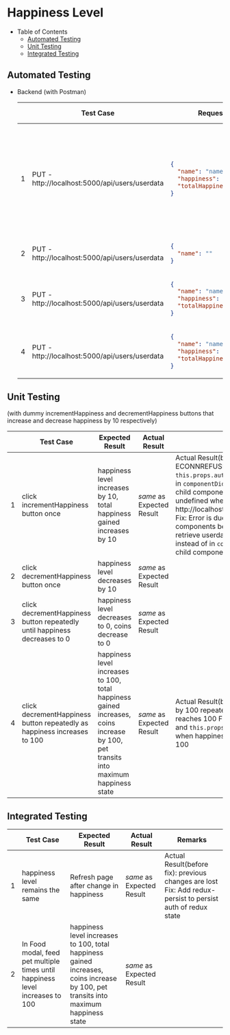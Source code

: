 # Happiness Level

- Table of Contents
  - [Automated Testing](#automated-testing)
  - [Unit Testing](#unit-testing)
  - [Integrated Testing](#integrated-testing)

## Automated Testing

- Backend (with Postman)

  <table>
  <thead>
  <tr>
  <th></th>
  <th>
  Test Case
  </th>
  <th>
  Request Body
  </th>
  <th>
  Expected Result
  </th>
  <th>
  Actual Result
  </th>
  <th>
  Remarks
  </th>
  </tr>
  </thead>

  <tr>
  <td>
  1
  </td>
  <td>
  PUT - http://localhost:5000/api/users/userdata
  </td>
  <td>

  ```json
  {
    "name": "name",
    "happiness": 23,
    "totalHappinessGained": 635
  }
  ```

  </td>
  <td>

  ```json
  {
    "date": "2020-06-27T02:34:37.850Z",
    "coins": 0,
    "happiness": 23,
    "totalHappinessGained": 635,
    "tasks": 0,
    "subTasks": 0,
    "dateGuessed": "1970-01-01T00:00:00.000Z",
    "_id": "5ef6c04c4b2b6000cfbf319f",
    "name": "name",
    "password": "$2a$10$.eOW7FxcKZhpPoz0sfxiceMxsGvJHK2hmSWSiW1yNG5yIn4TIpuVK",
    "__v": 0
  }
  ```

  </td>
  <td>
  <i>same</i> as Expected Result
  </td>
  <td></td>
  </tr>

  <tr>
  <td>
  2
  </td>
  <td>
  PUT - http://localhost:5000/api/users/userdata
  </td>
  <td>

  ```json
  {
    "name": ""
  }
  ```

  </td>
  <td>

  ```json
  {
    "name": "Name is required"
  }
  ```

  </td>
  <td>
  <i>same</i> as Expected Result
  </td>
  <td></td>
  </tr>

  <tr>
  <td>
  3
  </td>
  <td>
  PUT - http://localhost:5000/api/users/userdata
  </td>
  <td>

  ```json
  {
    "name": "name",
    "happiness": -5,
    "totalHappinessGained": -42
  }
  ```

  </td>
  <td>

  ```json
  {
    "happiness": "Happiness is invalid",
    "totalHappinessGained": "Total Happpiness gained is invalid"
  }
  ```

  </td>
  <td>
  <i>same</i> as Expected Result
  </td>
  <td></td>
  </tr>

  <tr>
  <td>
  4
  </td>
  <td>
  PUT - http://localhost:5000/api/users/userdata
  </td>
  <td>

  ```json
  {
    "name": "nameibbikj",
    "happiness": 5,
    "totalHappinessGained": 42
  }
  ```

  </td>
  <td>

  ```json
  {
    "message": "Cannot update data of user with username nameibbikj. Maybe User was not found!"
  }
  ```

  </td>
  <td>
  <i>same</i> as Expected Result
  </td>
  <td></td>
  </tr>
  </table>

## Unit Testing

(with dummy incrementHappiness and decrementHappiness buttons that increase and decrease happiness by 10 respectively)

<table>
<thead>
<tr>
<th></th>
<th>
Test Case
</th>
<th>
Expected Result
</th>
<th>
Actual Result
</th>
<th>
Remarks
</th>
</tr>
</thead>

<tr>
<td>
1
</td>
<td>
click incrementHappiness button once
</td>
<td>
happiness level increases by 10, total happiness gained increases by 10
</td>
<td>
<i>same</i> as Expected Result
</td>
<td>
Actual Result(before fix): ECONNREFUSED error, <code>this.props.auth.user.name</code> is undefined in <code>componentDidMount</code> lifecycle method in child component and <code>req.body</code> is undefined when calling PUT http://localhost:5000/api/users/userdata
Fix: Error is due to rendering of children components before parent components, retrieve userdata directly after login instead of in <code>componentDidMount</code> when child component is rendered
</td>
</tr>

<tr>
<td>
2
</td>
<td>
click decrementHappiness button once

</td>
<td>
happiness level decreases by 10
</td>
<td>
<i>same</i> as Expected Result
</td>
<td></td>
</tr>

<tr>
<td>
3
</td>
<td>
click decrementHappiness button repeatedly until happiness decreases to 0
</td>
<td>
happiness level decreases to 0, coins decrease to 0
</td>
<td>
<i>same</i> as Expected Result
</td>
<td></td>
</tr>

<tr>
<td>
4
</td>
<td>
click decrementHappiness button repeatedly as happiness increases to 100
</td>
<td>
happiness level increases to 100, total happiness gained increases, coins increase by 100, pet transits into maximum happiness state
</td>
<td>
<i>same</i> as Expected Result
</td>
<td>
Actual Result(before fix): coins increase by 100 repeatedly after happiness level reaches 100
Fix: Compare <code>prevProps</code> and <code>this.props</code>, only increase coins when happiness level is not previously 100
</td>
</tr>
</table>

## Integrated Testing

<table>
<thead>
<tr>
<th></th>
<th>
Test Case
</th>
<th>
Expected Result
</th>
<th>
Actual Result
</th>
<th>
Remarks
</th>
</tr>
</thead>

<tr>
<td>
1
</td>
<td>
happiness level remains the same
</td>
<td>
Refresh page after change in happiness
</td>
<td>
<i>same</i> as Expected Result
</td>
<td>
Actual Result(before fix): previous changes are lost
Fix: Add redux-persist to persist auth of redux state
</td>
</tr>

<tr>
<td>
2
</td>
<td>
In Food modal, feed pet multiple times until happiness level increases to 100
</td>
<td>
happiness level increases to 100, total happiness gained increases, coins increase by 100, pet transits into maximum happiness state
</td>
<td>
<i>same</i> as Expected Result
</td>
<td></td>
</tr>
</table>
